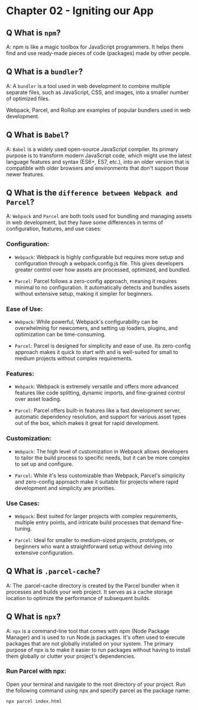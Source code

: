 # Chapter 02 - Igniting our App

## Q What is `npm`?
A:  npm is like a magic toolbox for JavaScript programmers. It helps them find and use ready-made pieces of code (packages) made by other people.

## Q What is a `bundler`?
A: A `bundler` is a tool used in web development to combine multiple separate files, such as JavaScript, CSS, and images, into a smaller number of optimized files.

Webpack, Parcel, and Rollup are examples of popular bundlers used in web development.

## Q What is `Babel`?
A: `Babel` is a widely used open-source JavaScript compiler. Its primary purpose is to transform modern JavaScript code, which might use the latest language features and syntax (ES6+, ES7, etc.), into an older version that is compatible with older browsers and environments that don't support those newer features.

## Q What is the `difference between Webpack and Parcel`?
A: `Webpack` and `Parcel` are both tools used for bundling and managing assets in web development, but they have some differences in terms of configuration, features, and use cases:

### Configuration:
- `Webpack`: Webpack is highly configurable but requires more setup and configuration through a webpack.config.js file. This gives developers greater control over how assets are processed, optimized, and bundled.

- `Parcel`: Parcel follows a zero-config approach, meaning it requires minimal to no configuration. It automatically detects and bundles assets without extensive setup, making it simpler for beginners.

### Ease of Use:
- `Webpack`: While powerful, Webpack's configurability can be overwhelming for newcomers, and setting up loaders, plugins, and optimization can be time-consuming.

- `Parcel`: Parcel is designed for simplicity and ease of use. Its zero-config approach makes it quick to start with and is well-suited for small to medium projects without complex requirements.

### Features:
- `Webpack`: Webpack is extremely versatile and offers more advanced features like code splitting, dynamic imports, and fine-grained control over asset loading.

- `Parcel`: Parcel offers built-in features like a fast development server, automatic dependency resolution, and support for various asset types out of the box, which makes it great for rapid development.

### Customization:
- `Webpack`: The high level of customization in Webpack allows developers to tailor the build process to specific needs, but it can be more complex to set up and configure.

- `Parcel`: While it's less customizable than Webpack, Parcel's simplicity and zero-config approach make it suitable for projects where rapid development and simplicity are priorities.

### Use Cases:
- `Webpack`: Best suited for larger projects with complex requirements, multiple entry points, and intricate build processes that demand fine-tuning.

- `Parcel`: Ideal for smaller to medium-sized projects, prototypes, or beginners who want a straightforward setup without delving into extensive configuration.

## Q What is `.parcel-cache`?
A: The .parcel-cache directory is created by the Parcel bundler when it processes and builds your web project. It serves as a cache storage location to optimize the performance of subsequent builds.

## Q What is `npx`?
A: `npx` is a command-line tool that comes with npm (Node Package Manager) and is used to run Node.js packages. It's often used to execute packages that are not globally installed on your system. The primary purpose of npx is to make it easier to run packages without having to install them globally or clutter your project's dependencies.

### Run Parcel with npx:
Open your terminal and navigate to the root directory of your project. 
Run the following command using npx and specify parcel as the package name:
```
npx parcel index.html
```
